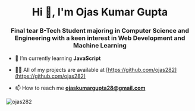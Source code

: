 <h1 align="center">Hi 👋, I'm Ojas Kumar Gupta</h1>
<h3 align="center">Final tear B-Tech Student majoring in Computer Science and Engineering with a keen interest in Web Development and Machine Learning</h3>

- 🌱 I’m currently learning **JavaScript**

- 👨‍💻 All of my projects are available at [https://github.com/ojas282](https://github.com/ojas282)

- 📫 How to reach me **ojaskumargupta28@gmail.com**




<p><img align="center" src="https://github-readme-stats.vercel.app/api/top-langs?username=ojas282&show_icons=true&locale=en&layout=compact" alt="ojas282" /></p>
